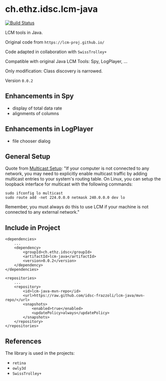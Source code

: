 # ch.ethz.idsc.lcm-java

<a href="https://travis-ci.org/idsc-frazzoli/jlcm"><img src="https://travis-ci.org/idsc-frazzoli/lcm-java.svg?branch=master" alt="Build Status"></a>

LCM tools in Java.

Original code from `https://lcm-proj.github.io/`

Code adapted in collaboration with `SwissTrolley+`

Compatible with original Java LCM Tools: Spy, LogPlayer, ...

Only modification: Class discovery is narrowed.

Version `0.0.2`

## Enhancements in Spy

* display of total data rate
* alignments of columns

## Enhancements in LogPlayer

* file chooser dialog

## General Setup

Quote from [Multicast Setup](https://lcm-proj.github.io/multicast_setup.html):
"If your computer is not connected to any network, you may need to explicitly enable multicast traffic by adding multicast entries to your system's routing table. On Linux, you can setup the loopback interface for multicast with the following commands:

    sudo ifconfig lo multicast
    sudo route add -net 224.0.0.0 netmask 240.0.0.0 dev lo

Remember, you must always do this to use LCM if your machine is not connected to any external network."

## Include in Project

    <dependencies>
        ...
        <dependency>
            <groupId>ch.ethz.idsc</groupId>
            <artifactId>lcm-java</artifactId>
            <version>0.0.2</version>
        </dependency>
    </dependencies>

    <repositories>
        ...
        <repository>
            <id>lcm-java-mvn-repo</id>
            <url>https://raw.github.com/idsc-frazzoli/lcm-java/mvn-repo/</url>
            <snapshots>
                <enabled>true</enabled>
                <updatePolicy>always</updatePolicy>
            </snapshots>
        </repository>
    </repositories>


## References

The library is used in the projects:
* `retina`
* `owly3d`
* `SwissTrolley+`
